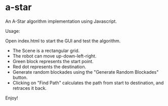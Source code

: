 # a-star
An A-Star algorithm implementation using Javascript.

Usage:

Open index.html to start the GUI and test the algorithm.

* The Scene is a rectangular grid. 
* The robot can move up-down-left-right.
* Green block represents the start point.
* Red dot represents the destination.
* Generate random blockades using the "Generate Random Blockades" button.
* Clicking on "Find Path" calculates the path from start to destination, and retraces it back.

Enjoy! 
